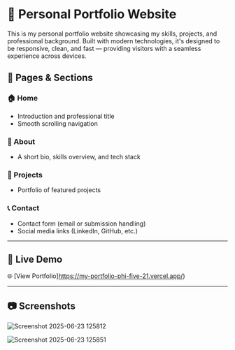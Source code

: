 # 💼 Personal Portfolio Website

This is my personal portfolio website showcasing my skills, projects, and professional background. Built with modern technologies, it's designed to be responsive, clean, and fast — providing visitors with a seamless experience across devices.


## 📄 Pages & Sections

### 🏠 Home
- Introduction and professional title
- Smooth scrolling navigation

### 👤 About
- A short bio, skills overview, and tech stack

### 💼 Projects
- Portfolio of featured projects
  

### 📞 Contact
- Contact form (email or submission handling)
- Social media links (LinkedIn, GitHub, etc.)

---

## 🚀 Live Demo

🌐 [View Portfolio]https://my-portfolio-phi-five-21.vercel.app/)

---

## 📷 Screenshots
![Screenshot 2025-06-23 125812](https://github.com/user-attachments/assets/4d1d4f84-930f-4680-b425-080df43cf8ee)

![Screenshot 2025-06-23 125851](https://github.com/user-attachments/assets/bc2e242a-e72a-4912-8080-4a519da0f0ca)


